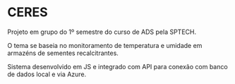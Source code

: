 # CERES
Projeto em grupo do 1º semestre do curso de ADS pela SPTECH.

O tema se baseia no monitoramento de temperatura e umidade em armazéns de sementes recalcitrantes.

Sistema desenvolvido em JS e integrado com API para conexão com banco de dados local e via Azure.
